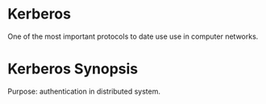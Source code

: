 # Kerberos

One of the most important protocols to date use use in computer networks.

# Kerberos Synopsis

Purpose: authentication in distributed system.




